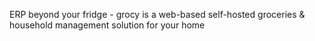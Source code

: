 ERP beyond your fridge - grocy is a web-based self-hosted groceries & household management solution for your home
